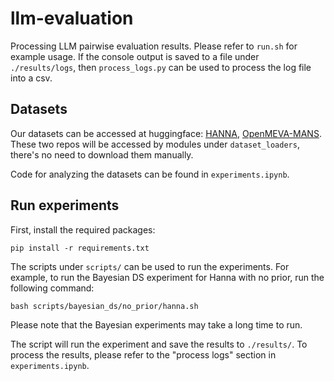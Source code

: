 # llm-evaluation

Processing LLM pairwise evaluation results. Please refer to `run.sh` for example usage.
If the console output is saved to a file under `./results/logs`, then `process_logs.py` can be used to process the log file into a csv.

## Datasets

Our datasets can be accessed at huggingface: [HANNA](https://huggingface.co/datasets/llm-aes/hanna-annotated-latest), [OpenMEVA-MANS](https://huggingface.co/datasets/llm-aes/meva-annotated-latest). These two repos will be accessed by modules under `dataset_loaders`, there's no need to download them manually.

Code for analyzing the datasets can be found in `experiments.ipynb`.

## Run experiments

First, install the required packages:

```pip install -r requirements.txt```

The scripts under `scripts/` can be used to run the experiments. For example, to run the Bayesian DS experiment for Hanna with no prior, run the following command:

```bash scripts/bayesian_ds/no_prior/hanna.sh```

Please note that the Bayesian experiments may take a long time to run.

The script will run the experiment and save the results to `./results/`. To process the results, please refer to the "process logs" section in `experiments.ipynb`.
